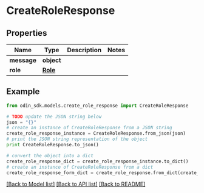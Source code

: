 # CreateRoleResponse


## Properties

Name | Type | Description | Notes
------------ | ------------- | ------------- | -------------
**message** | **object** |  | 
**role** | [**Role**](Role.md) |  | 

## Example

```python
from odin_sdk.models.create_role_response import CreateRoleResponse

# TODO update the JSON string below
json = "{}"
# create an instance of CreateRoleResponse from a JSON string
create_role_response_instance = CreateRoleResponse.from_json(json)
# print the JSON string representation of the object
print CreateRoleResponse.to_json()

# convert the object into a dict
create_role_response_dict = create_role_response_instance.to_dict()
# create an instance of CreateRoleResponse from a dict
create_role_response_form_dict = create_role_response.from_dict(create_role_response_dict)
```
[[Back to Model list]](../README.md#documentation-for-models) [[Back to API list]](../README.md#documentation-for-api-endpoints) [[Back to README]](../README.md)


